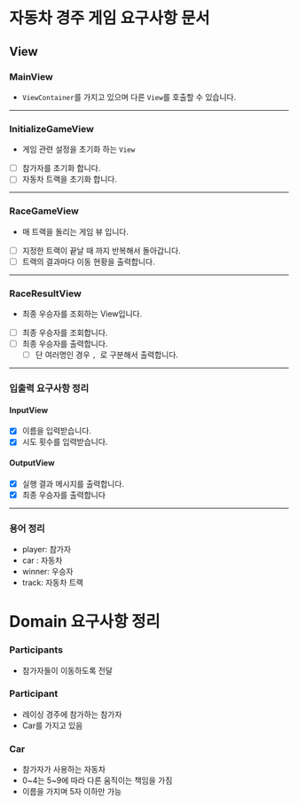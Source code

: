 # 자동차 경주 게임 요구사항 문서

## View

### MainView

- `ViewContainer`를 가지고 있으며 다른 `View`를 호출할 수 있습니다.

---

### InitializeGameView

- 게임 관련 설정을 초기화 하는 `View`

- [ ] 참가자를 초기화 합니다.
- [ ] 자동차 트랙을 초기화 합니다.

--- 

### RaceGameView

- 매 트랙을 돌리는 게임 뷰 입니다.

- [ ] 지정한 트랙이 끝날 때 까지 반복해서 돌아갑니다.
- [ ] 트랙의 결과마다 이동 현황을 출력합니다.

---

### RaceResultView

- 최종 우승자를 조회하는 View입니다.
- [ ] 최종 우승자를 조회합니다.
- [ ] 최종 우승자를 출력합니다.
    - [ ] 단 여러명인 경우 `, `로 구분해서 출력합니다.

---

### 입출력 요구사항 정리

#### InputView

- [X] 이름을 입력받습니다.
- [X] 시도 횟수를 입력받습니다.

#### OutputView

- [X] 실행 결과 메시지를 출력합니다.
- [X] 최종 우승자를 출력합니다

--- 

### 용어 정리

- player: 참가자
- car : 자동차
- winner: 우승자
- track: 자동차 트랙

# Domain 요구사항 정리

### Participants

- 참가자들이 이동하도록 전달

### Participant

- 레이싱 경주에 참가하는 참가자
- Car를 가지고 있음

### Car

- 참가자가 사용하는 자동차
- 0~4는 5~9에 따라 다른 움직이는 책임을 가짐
- 이름을 가지며 5자 이하만 가능
